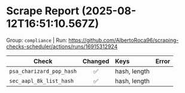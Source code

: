 # Scrape Report (2025-08-12T16:51:10.567Z)

Group: `compliance`  |  Run: https://github.com/AlbertoRoca96/scraping-checks-scheduler/actions/runs/16915312924

| Check | Changed | Keys | Error |
|---|:---:|:--|:--|
| `psa_charizard_pop_hash` | ✅ | hash, length |  |
| `sec_aapl_8k_list_hash` | ✅ | hash, length |  |
